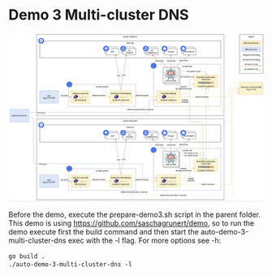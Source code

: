 # Demo 3 Multi-cluster DNS

![dual-cluster-dns-arch](2-cluster-dns-arch.png "Dual Cluster DNS Architecture")

Before the demo, execute the prepare-demo3.sh script in the parent folder.
This demo is using https://github.com/saschagrunert/demo, so to run the demo execute first the build command and then start the auto-demo-3-multi-cluster-dns exec with the -l flag. For more options see -h:

```
go build .
./auto-demo-3-multi-cluster-dns -l
```
